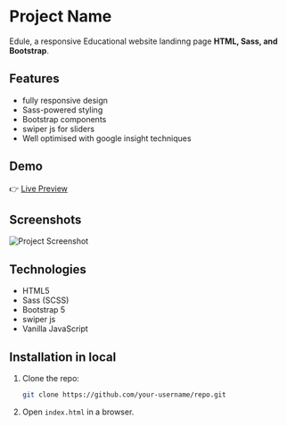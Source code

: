 # Project Name  

Edule, a responsive Educational website landinng page **HTML, Sass, and Bootstrap**.  

## Features  
- fully responsive design 
- Sass-powered styling  
- Bootstrap components  
- swiper js for sliders
- Well optimised with google insight techniques

## Demo  
👉 [Live Preview](https://khalid-raza03.github.io/edule-landing-page/)  

## Screenshots
![Project Screenshot](./screenshots/demo.png)

## Technologies  
- HTML5  
- Sass (SCSS)  
- Bootstrap 5  
- swiper js
- Vanilla JavaScript  

## Installation in local 
1. Clone the repo:  
   ```bash
   git clone https://github.com/your-username/repo.git
   ```
2. Open `index.html` in a browser.  